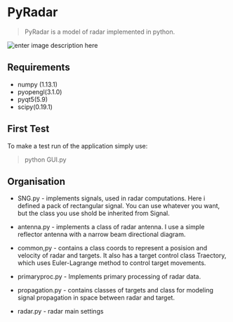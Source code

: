 ﻿PyRadar
=========
>PyRadar is a model of radar implemented in python.

![enter image description here](https://user-images.githubusercontent.com/35064209/34639194-ee96ee82-f2eb-11e7-9890-598162e584cb.gif)

Requirements
------------------
- numpy (1.13.1)
- pyopengl(3.1.0)
-  pyqt5(5.9)
- scipy(0.19.1)


First Test
----
To make a test run of the application simply use:
> python GUI.py

Organisation
---
 - SNG.py - implements signals, used in radar computations. Here i defined a pack of rectangular signal. You can use whatever you want, but the class you use shold be inherited from Signal.

 - antenna.py - implements a class of radar antenna. I use a simple reflector antenna with a narrow beam directional diagram.

 - common,py - contains a class coords to represent a posision and velocity of radar and targets. It also has a target control class Traectory, which uses Euler-Lagrange method to control target movements.

 - primaryproc.py - Implements primary processing of radar data.

 - propagation.py - contains classes of targets and class for modeling signal propagation in space between radar and target.

 - radar.py - radar main settings  
